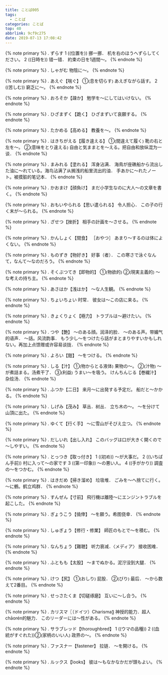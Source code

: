 ```yaml
---
title: ことば005
tags:
  - ことば
categories: ことば
top: 40
abbrlink: 9cf9c275
date: 2019-07-13 17:08:42
---
```


<!--more-->

{% note primary %}
.
ずらす
1 ((位置を)) 挪一挪．
机を右のほうへずらしてください。
2 ((日時を)) 错一错．
約束の日を1週間〜。
{% endnote %}



{% note primary %}
.
しゃがむ
物陰に〜。
{% endnote %}



{% note primary %}
.
あえぐ【喘ぐ】
①⦅息を切らす⦆ 
あえぎながら話す。
2 ((苦しむ)) 
窮乏に〜。
{% endnote %}



{% note primary %}
.
おろそか【疎か】
勉学を～にしてはいけない。
{% endnote %}



{% note primary %}
.
ひざまずく【跪く】
ひざまずいて哀願する。
{% endnote %}



{% note primary %}
.
たかめる【高める】
教養を〜。
{% endnote %}



{% note primary %}
.
はきちがえる【履き違える】
①⦅間違えて履く⦆ 
靴の右と左を〜。
②⦅意味をとり違える⦆ 
自由と気ままとを～える。把自由和放纵混为一谈．
{% endnote %}



{% note primary %}
.
まみれる【塗れる】
浑身沾满．
海鳥が座礁船から流出した油に～れている。海鸟沾满了从搁浅的船里流出的油．
手あかに～れたノート。被摸脏的笔记本．
{% endnote %}



{% note primary %}
.
かおまけ【顔負け】
まだ小学生なのに大人～の文章を書く。
{% endnote %}



{% note primary %}
.
おもいやられる【思い遣られる】
令人担心．
この子の行く末が～られる。
{% endnote %}



{% note primary %}
.
ざせつ【挫折】
相手の計画を〜させる。
{% endnote %}



{% note primary %}
.
かんしょく【間食】
［おやつ］
あまり〜するのは体によくない。
{% endnote %}



{% note primary %}
.
ものずき【物好き】
好事（者）．
この寒さで泳ぐなんて，なんて〜なのだろう。
{% endnote %}



{% note primary %}
.
そくぶつてき【即物的】
①⦅物欲的⦆ 
②⦅現実主義的⦆ 
〜な考えの持ち主。
{% endnote %}



{% note primary %}
.
あさはか【浅はか】
〜な人生観。
{% endnote %}



{% note primary %}
.
ちょいちょい
时常．
彼女は〜この店に来る。
{% endnote %}



{% note primary %}
.
きょくりょく【極力】
トラブルは〜避けたい。
{% endnote %}



{% note primary %}
.
つや【艶】
〜のある顔。润泽的脸．
〜のある声。带媚气的语声．
〜話。风流韵事．
 もう少し〜をつけたら話がまとまりやすいかもしれない。再加上点馈赠或许容易谈拢．
{% endnote %}



{% note primary %}
.
よろい【鎧】
〜をつける。
{% endnote %}



{% note primary %}
.
しる【汁】
①⦅物からとる液体⦆
果物の～。
②⦅汁物⦆ 
～が煮詰まる。汤煮干了．
③⦅利益⦆ 
うまい～を吸う。
けんちんじる【巻繊汁】
杂烩汤．
{% endnote %}



{% note primary %}
.
ふつか【二日】
来月〜に出発する予定だ。
船だと〜かかる。
{% endnote %}



{% note primary %}
.
しげみ【茂み】
草丛．树丛．
立ち木の〜。
～を分けて山頂に出た。
{% endnote %}



{% note primary %}
.
ゆくて【行く手】
〜に雪山がそびえ立つ。
{% endnote %}



{% note primary %}
.
だしいれ【出し入れ】
このバッグは口が大きく開くので～しやすい。
{% endnote %}



{% note primary %}
.
とっつき【取っ付き】
1 ((初め)) 
〜が大事だ。
2 ((いちばん手前))
村に入って〜の家です
3 ((第一印象)) 
〜の悪い人。
4 ((手がかり)) 
調査の〜をつかむ。
{% endnote %}



{% note primary %}
.
はきだめ【掃き溜め】
垃圾堆．
ごみを〜へ捨てに行く。
〜に鶴。鹤立鸡群．
{% endnote %}



{% note primary %}
.
すんぜん【寸前】
飛行機は離陸〜にエンジントラブルを起こした。
{% endnote %}



{% note primary %}
.
ぎょうこう【僥倖】
〜を願う。希图侥幸．
{% endnote %}



{% note primary %}
.
しゅぎょう【修行・修業】
師匠のもとで〜を積む。
{% endnote %}



{% note primary %}
.
なんちょう【難聴】
听力衰减．〈メディア〉 接收困难．
{% endnote %}



{% note primary %}
.
ふともも【太股】
〜までぬかる。泥泞没到大腿．
{% endnote %}



{% note primary %}
.
けつ【尻】
①⦅おしり⦆ 屁股．
②⦅びり⦆ 最后．
～から数えて2番目。
{% endnote %}



{% note primary %}
.
せっさたくま【切磋琢磨】
互いに〜し合う。
{% endnote %}



{% note primary %}
.
カリスマ〖（ドイツ）Charisma〗
神授的能力．超人chāorén的魅力．
このリーダーには〜性がある。
{% endnote %}



{% note primary %}
.
サラブレッド【thoroughbred】
1 ((ウマの品種)) 
2 ((血統がすぐれた))②⦅家柄のいい人⦆
政界の〜。
{% endnote %}



{% note primary %}
.
ファスナー【fastener】
拉链．
〜を開ける。
{% endnote %}



{% note primary %}
.
ルックス【looks】
彼は〜もなかなかだが頭もよい。
{% endnote %}
